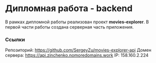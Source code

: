 # Дипломная работа - backend

В рамках дипломной работы реализован проект **movies-explorer**.
В первой части работы создана серверная часть приложения.

### Ссылки

Репозиторий: https://github.com/SergeyZu/movies-explorer-api
Домен сервера: https://api.zinchenko.nomoredomains.work
IP: 158.160.2.224
